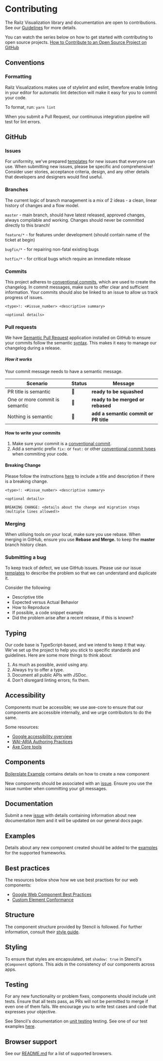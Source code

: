 # Contributing

The Railz Visualization library and documentation are open to contributions. See our [Guidelines](./GUIDELINES.md) for more details.

You can watch the series below on how to get started with contributing to open source projects.
[How to Contribute to an Open Source Project on GitHub](https://egghead.io/courses/how-to-contribute-to-an-open-source-project-on-github)

## Conventions

### Formatting

Railz Visualizations makes use of stylelint and eslint, therefore enable linting in your editor for automatic lint detection will make it easy for you to commit your code.

To format, run: `yarn lint`

When you submit a Pull Request, our continuous integration pipeline will test for lint errors.

## GitHub

### Issues

For uniformity, we've prepared [templates](https://github.com/railz-ai/railz-visualizations/issues/new/choose) for new issues that everyone can use. When submitting new issues, please be specific and comprehensive! Consider user stories, acceptance criteria, design, and any other details that developers and designers would find useful.

### Branches

The current logic of branch management is a mix of 2 ideas - a clean, linear history of changes and a flow model.

`master` - main branch, should have latest released, approved changes, always compilable and working. Changes should never be committed directly to this branch!

`feature/*` - for features under development (should contain name of the ticket at begin)

`bugfix/*` - for repairing non-fatal existing bugs

`hotfix/*` - for critical bugs which require an immediate release

### Commits

This project adheres to [conventional commits](https://www.conventionalcommits.org/en/v1.0.0/), which are used to create the changelog. In commit messages, make sure to offer clear and sufficient information.
Your commits should also be linked to an issue to allow us track progress of issues.

```
<type>!: <#issue_number> <descriptive summary>

<optional details>
```

### Pull requests

We have [Semantic Pull Request](https://github.com/probot/semantic-pull-requests) application installed on GitHub to ensure your commits follow the semantic [syntax](https://www.conventionalcommits.org/en/v1.0.0/#commit-message-with-description-and-breaking-change-footer).
This makes it easy to manage our changelog during a release.

##### How it works

Your commit message needs to have a semantic message.

| Scenario                       | Status | Message                               |
| ------------------------------ | ------ | ------------------------------------- |
| PR title is semantic           | 💚     | **ready to be squashed**              |
| One or more commit is semantic | 💚     | **ready to be merged or rebased**     |
| Nothing is semantic            | 💛     | **add a semantic commit or PR title** |

#### How to write your commits

1. Make sure your commit is a [conventional commit](https://www.conventionalcommits.org/en/v1.0.0/#examples).
2. Add a semantic prefix `fix:` or `feat:` or other [conventional commit types](https://github.com/commitizen/conventional-commit-types/blob/master/index.json) when commiting your code.

#### Breaking Change

Please follow the instructions [here](https://www.conventionalcommits.org/en/v1.0.0/#commit-message-with-both--and-breaking-change-footer) to include a title and description if there is a breaking change.

```
<type>!: <#issue_number> <descriptive summary>

<optional details>

BREAKING CHANGE: <details about the change and migration steps (multiple lines allowed)>
```

### Merging

When utilising tools on your local, make sure you use rebase. When merging in GitHub, ensure you use **Rebase and Merge.** to keep the **master** branch history clean.

### Submitting a bug

To keep track of defect, we use GitHub issues. Please use our issue [templates](https://github.com/railz-ai/railz-visualizations/issues/new/choose) to describe the problem so that we can understand and duplicate it.

Consider the following:

- Descriptive title
- Expected versus Actual Behavior
- How to Reproduce
- If possible, a code snippet example
- Did the problem arise after a recent release, if this is known?

## Typing

Our code base is TypeScript-based, and we intend to keep it that way. We've set up the project to help you stick to specific standards and guidelines. Here are some more things to think about:

1. As much as possible, avoid using any.
2. Always try to offer a type.
3. Document all public APIs with JSDoc.
4. Don't disregard linting errors; fix them.

## Accessibility

Components must be accessible; we use axe-core to ensure that our components are accessible internally, and we urge contributors to do the same.

Some resources:

- [Google accessibility overview](https://developers.google.com/web/fundamentals/accessibility/)
- [WAI-ARIA Authoring Practices](https://www.w3.org/TR/wai-aria-practices-1.1/)
- [Axe Core tools](https://www.deque.com/axe/)

## Components

[Boilerplate Example](https://github.com/railz-ai/railz-visualizations/blob/master/BOILERPLATE_COMPONENT.md) contains details on how to create a new component

New components should be associated with an [issue](https://github.com/railz-ai/railz-visualizations/issues/new/choose). Ensure you use the issue number when committing your git messages.

## Documentation

Submit a new [issue](https://github.com/railz-ai/railz-visualizations/issues/new?assignees=&labels=&template=documentation-update-request.md&title=) with details containing information about new documentation item and it will be updated on our general docs page.

## Examples

Details about any new component created should be added to the [examples](./examples) for the supported frameworks.

## Best practices

The resources below show how we use best practises for our web components:

- [Google Web Component Best Practices](https://developers.google.com/web/fundamentals/web-components/best-practices)
- [Custom Element Conformance](https://html.spec.whatwg.org/multipage/custom-elements.html)

## Structure

The component structure provided by Stencil is followed. For further information, consult their [style guide](https://github.com/ionic-team/stencil/blob/master/STYLE_GUIDE.md#file-structure).

## Styling

To ensure that styles are encapsulated, set `shadow: true` in Stencil's `@Component` options. This aids in the consistency of our components across apps.

## Testing

For any new functionality or problem fixes, components should include unit tests. Ensure that all tests pass, as PRs will not be permitted to merge if even one of them fails.
We encourage you to write test cases and code that expresses your objective.

See Stencil's documentation on [unit testing](https://stenciljs.com/docs/unit-testing) testing. See one of our test examples [here](https://github.com/railz-ai/railz-visualizations/blob/master/packages/components/src/components/statements-chart/test/statements-chart.spec.tsx).

## Browser support

See our [README.md](https://github.com/railz-ai/railz-visualizations#overview) for a list of supported browsers.
